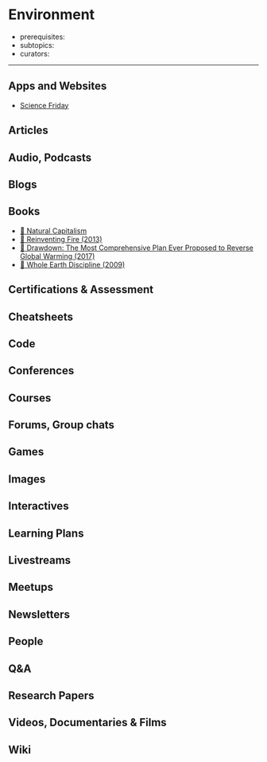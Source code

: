 # Environment

- prerequisites:
- subtopics:
- curators:

------

## Apps and Websites

- [Science Friday](https://www.sciencefriday.com/topics/energy/)

## Articles

## Audio, Podcasts

## Blogs

## Books

- [📕 Natural Capitalism ](https://www.amazon.com/Natural-Capitalism-Creating-Industrial-Revolution/dp/0316353000/ref=pd_sim_14_3/130-6303428-7700756?_encoding=UTF8&pd_rd_i=0316353000&pd_rd_r=7b42d779-2aa1-11e9-b037-33f16b2f8627&pd_rd_w=O3EQB&pd_rd_wg=d2rgH&pf_rd_p=90485860-83e9-4fd9-b838-b28a9b7fda30&pf_rd_r=DF75RT052ANV9TD21XC6&psc=1&refRID=DF75RT052ANV9TD21XC6)
- [📕 Reinventing Fire (2013)](https://www.amazon.com/Reinventing-Fire-Business-Solutions-Energy/dp/1603585389/ref=sr_1_1?s=books&ie=UTF8&qid=1549520862&sr=1-1&keywords=reinventing+fire)
- [📕 Drawdown: The Most Comprehensive Plan Ever Proposed to Reverse Global Warming (2017)](https://www.drawdown.org/)
- [📕 Whole Earth Discipline (2009)](https://www.amazon.com/Whole-Earth-Discipline-Ecopragmatist-Manifesto/dp/0670021210)

## Certifications & Assessment

## Cheatsheets

## Code

## Conferences

## Courses

## Forums, Group chats

## Games

## Images

## Interactives

## Learning Plans

## Livestreams

## Meetups

## Newsletters

## People

## Q&A

## Research Papers

## Videos, Documentaries & Films

## Wiki
